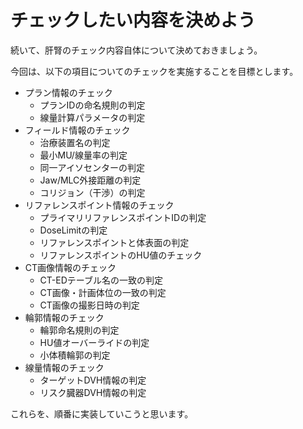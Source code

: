 # チェックしたい内容を決めよう

続いて、肝腎のチェック内容自体について決めておきましょう。

今回は、以下の項目についてのチェックを実施することを目標とします。

- プラン情報のチェック
    - プランIDの命名規則の判定
    - 線量計算パラメータの判定
- フィールド情報のチェック
    - 治療装置名の判定
    - 最小MU/線量率の判定
    - 同一アイソセンターの判定
    - Jaw/MLC外接距離の判定
    - コリジョン（干渉）の判定
- リファレンスポイント情報のチェック
    - プライマリリファレンスポイントIDの判定
    - DoseLimitの判定
    - リファレンスポイントと体表面の判定
    - リファレンスポイントのHU値のチェック
- CT画像情報のチェック
    - CT-EDテーブル名の一致の判定
    - CT画像・計画体位の一致の判定
    - CT画像の撮影日時の判定
- 輪郭情報のチェック
    - 輪郭命名規則の判定
    - HU値オーバーライドの判定
    - 小体積輪郭の判定
- 線量情報のチェック
    - ターゲットDVH情報の判定
    - リスク臓器DVH情報の判定


これらを、順番に実装していこうと思います。